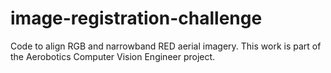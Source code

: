 # image-registration-challenge
Code to align RGB and narrowband RED aerial imagery. This work is part of the Aerobotics Computer Vision Engineer project.
